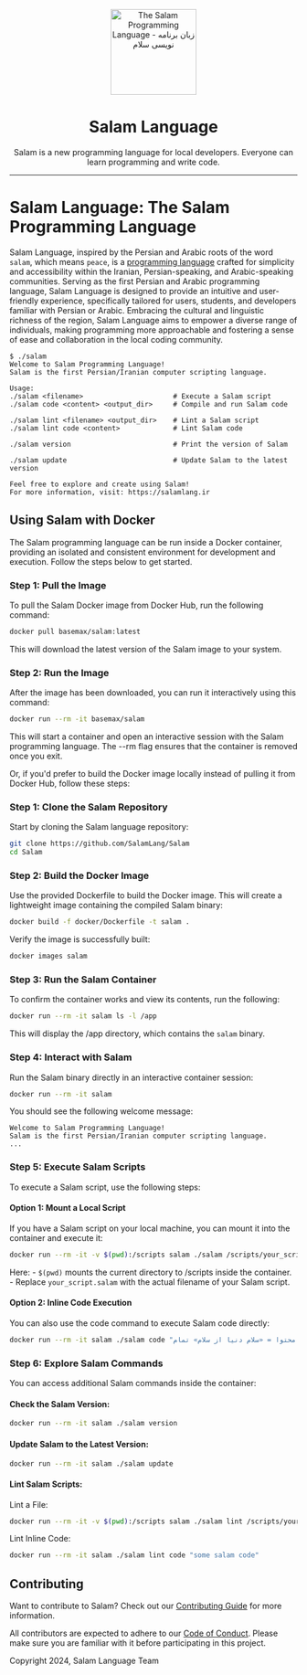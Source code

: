 <div align="center">

<p>
    <a href="https://salamlang.ir/">
        <img width="150" src="https://raw.githubusercontent.com/SalamLang/Salam/main/assets/logo-box.svg" alt="The Salam Programming Language - زبان برنامه نویسی سلام">
    </a>
</p>

# Salam Language

Salam is a new programming language for local developers. Everyone can learn programming and write code.

</div>

---

# Salam Language: The Salam Programming Language

Salam Language, inspired by the Persian and Arabic roots of the word `salam`, which means `peace`, is a [programming language](https://en.wikipedia.org/wiki/Programming_language) crafted for simplicity and accessibility within the Iranian, Persian-speaking, and Arabic-speaking communities. Serving as the first Persian and Arabic programming language, Salam Language is designed to provide an intuitive and user-friendly experience, specifically tailored for users, students, and developers familiar with Persian or Arabic. Embracing the cultural and linguistic richness of the region, Salam Language aims to empower a diverse range of individuals, making programming more approachable and fostering a sense of ease and collaboration in the local coding community.

```
$ ./salam
Welcome to Salam Programming Language!
Salam is the first Persian/Iranian computer scripting language.

Usage:
./salam <filename>                      # Execute a Salam script
./salam code <content> <output_dir>     # Compile and run Salam code

./salam lint <filename> <output_dir>    # Lint a Salam script
./salam lint code <content>             # Lint Salam code

./salam version                         # Print the version of Salam

./salam update                          # Update Salam to the latest version

Feel free to explore and create using Salam!
For more information, visit: https://salamlang.ir
```

## Using Salam with Docker

The Salam programming language can be run inside a Docker container, providing an isolated and consistent environment for development and execution. Follow the steps below to get started.

### Step 1: Pull the Image

To pull the Salam Docker image from Docker Hub, run the following command:

```bash
docker pull basemax/salam:latest
```

This will download the latest version of the Salam image to your system.

### Step 2: Run the Image

After the image has been downloaded, you can run it interactively using this command:

```bash
docker run --rm -it basemax/salam
```

This will start a container and open an interactive session with the Salam programming language. The --rm flag ensures that the container is removed once you exit.

Or, if you'd prefer to build the Docker image locally instead of pulling it from Docker Hub, follow these steps:

### Step 1: Clone the Salam Repository

Start by cloning the Salam language repository:

```bash
git clone https://github.com/SalamLang/Salam
cd Salam
```

### Step 2: Build the Docker Image

Use the provided Dockerfile to build the Docker image. This will create a lightweight image containing the compiled Salam binary:

```bash
docker build -f docker/Dockerfile -t salam .
```

Verify the image is successfully built:

```bash
docker images salam
```

### Step 3: Run the Salam Container

To confirm the container works and view its contents, run the following:

```bash
docker run --rm -it salam ls -l /app
```

This will display the /app directory, which contains the `salam` binary.

### Step 4: Interact with Salam

Run the Salam binary directly in an interactive container session:

```bash
docker run --rm -it salam
```

You should see the following welcome message:

```
Welcome to Salam Programming Language!
Salam is the first Persian/Iranian computer scripting language.
...
```

### Step 5: Execute Salam Scripts

To execute a Salam script, use the following steps:

#### Option 1: Mount a Local Script

If you have a Salam script on your local machine, you can mount it into the container and execute it:

```bash
docker run --rm -it -v $(pwd):/scripts salam ./salam /scripts/your_script.salam
```

Here:
	- `$(pwd)` mounts the current directory to /scripts inside the container.
	- Replace `your_script.salam` with the actual filename of your Salam script.

#### Option 2: Inline Code Execution

You can also use the code command to execute Salam code directly:

```bash
docker run --rm -it salam ./salam code "صفحه: محتوا = «سلام دنیا از سلام» تمام"
```

### Step 6: Explore Salam Commands

You can access additional Salam commands inside the container:

#### Check the Salam Version:

```bash
docker run --rm -it salam ./salam version
```

#### Update Salam to the Latest Version:

```bash
docker run --rm -it salam ./salam update
```

#### Lint Salam Scripts:

Lint a File:

```bash
docker run --rm -it -v $(pwd):/scripts salam ./salam lint /scripts/your_script.salam /output
```

Lint Inline Code:

```bash
docker run --rm -it salam ./salam lint code "some salam code"
```

## Contributing

Want to contribute to Salam? Check out our [Contributing Guide](CONTRIBUTING.md) for more information.

All contributors are expected to adhere to our [Code of Conduct](CODE_OF_CONDUCT.md). Please make sure you are familiar with it before participating in this project.

Copyright 2024, Salam Language Team
